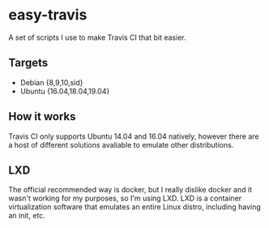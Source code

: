 # easy-travis

A set of scripts I use to make Travis CI that bit easier.

## Targets

- Debian {8,9,10,sid}
- Ubuntu {16.04,18.04,19.04}

## How it works

Travis CI only supports Ubuntu 14.04 and 16.04 natively, however there are a 
host of different solutions avaliable to emulate other distributions. 

## LXD

The official recommended way is docker, but I really dislike docker and it 
wasn't working for my purposes, so I'm using LXD. LXD is a container 
virtualization software that emulates an entire Linux distro, including having
an init, etc.
